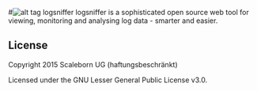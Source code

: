

#![alt tag](http://www.logsniffer.com/sites/default/files/logo-109x150.png) logsniffer 
logsniffer is a sophisticated open source web tool for viewing, monitoring and analysing log data - smarter and easier.

## License

Copyright 2015 Scaleborn UG (haftungsbeschränkt)

Licensed under the GNU Lesser General Public License v3.0.
